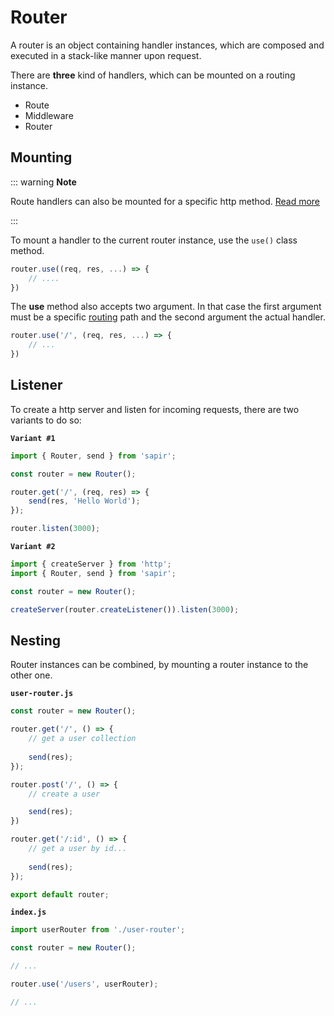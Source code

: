 # Router

A router is an object containing handler instances, which are composed and executed
in a stack-like manner upon request.

There are **three** kind of handlers, which can be mounted on a routing instance.
- Route
- Middleware
- Router

## Mounting 

::: warning **Note**

Route handlers can also be mounted for a specific http method.
[Read more](./routing.md)

:::

To mount a handler to the current router instance, use the `use()` class method.

```typescript
router.use((req, res, ...) => {
    // ....
})
```

The **use** method also accepts two argument. In that case the
first argument must be a specific [routing](./routing.md) path and the second argument the actual handler.

```typescript
router.use('/', (req, res, ...) => {
    // ...
})
```

## Listener

To create a http server and listen for incoming requests, there are two variants to do so:

**`Variant #1`**

```typescript
import { Router, send } from 'sapir';

const router = new Router();

router.get('/', (req, res) => {
    send(res, 'Hello World');
});

router.listen(3000);
```

**`Variant #2`**

```typescript
import { createServer } from 'http';
import { Router, send } from 'sapir';

const router = new Router();

createServer(router.createListener()).listen(3000);
```

## Nesting

Router instances can be combined, by mounting a router instance
to the other one.

**`user-router.js`**
```typescript
const router = new Router();

router.get('/', () => {
    // get a user collection
    
    send(res);
});

router.post('/', () => {
    // create a user

    send(res);
})

router.get('/:id', () => {
    // get a user by id...
    
    send(res);
});

export default router;
```

**`index.js`**
```typescript
import userRouter from './user-router';

const router = new Router();

// ...

router.use('/users', userRouter);

// ...

```
